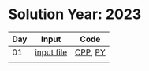 # Solution Year: 2023

| Day  | Input  | Code  |
|---|---|---|
| 01  | [input file](https://github.com/samsepi0x0/AdventOfCode/blob/main/2023/input1.txt)  | [CPP](https://github.com/samsepi0x0/AdventOfCode/blob/main/2023/day1.cpp), [PY](https://github.com/samsepi0x0/AdventOfCode/blob/main/2023/day1.py)  |  
|   |   |   |  
